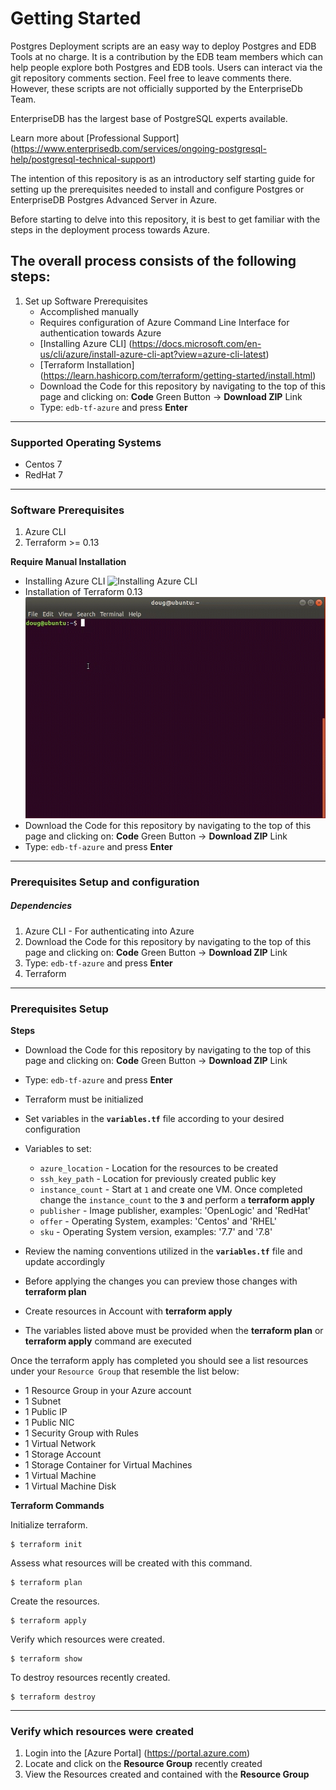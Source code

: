# Getting Started
Postgres Deployment scripts are an easy way to deploy Postgres and EDB Tools at no charge. It is a contribution by the EDB team members which can help people explore both Postgres and EDB tools. Users can interact via the git repository comments section. Feel free to leave comments there. However, these scripts are not officially supported by the EnterpriseDb Team.

EnterpriseDB has the largest base of PostgreSQL experts available.

Learn more about [Professional Support] (https://www.enterprisedb.com/services/ongoing-postgresql-help/postgresql-technical-support)

The intention of this repository is as an introductory self starting guide for setting up the prerequisites needed to install and configure Postgres or EnterpriseDB Postgres Advanced Server in Azure.

Before starting to delve into this repository, it is best to get familiar with the steps in the deployment process towards Azure.

## The overall process consists of the following steps:

1. Set up Software Prerequisites
   * Accomplished manually
   * Requires configuration of Azure Command Line Interface for authentication towards Azure
   * [Installing Azure CLI]
(https://docs.microsoft.com/en-us/cli/azure/install-azure-cli-apt?view=azure-cli-latest)
   * [Terraform Installation]  (https://learn.hashicorp.com/terraform/getting-started/install.html)
   * Download the Code for this repository by navigating to the top of this page and clicking on: **Code** Green Button -> **Download ZIP** Link
   * Type: ```edb-tf-azure``` and press **Enter**

----
### Supported Operating Systems
* Centos 7
* RedHat 7

----
### Software Prerequisites
1. Azure CLI
2. Terraform >= 0.13

**Require Manual Installation**
* Installing Azure CLI
  ![Installing Azure CLI](tutorials/Azure_CLI_Installation.gif)
* Installation of Terraform 0.13 
  ![Terraform 0.13 Installation](tutorials/Terraform_0.13_Installation.gif)
* Download the Code for this repository by navigating to the top of this page and clicking on: **Code** Green Button -> **Download ZIP** Link
* Type: ```edb-tf-azure``` and press **Enter**

----
### Prerequisites Setup and configuration
##### Dependencies
1. Azure CLI - For authenticating into Azure
2. Download the Code for this repository by navigating to the top of this page and clicking on: **Code** Green Button -> **Download ZIP** Link
3. Type: ```edb-tf-azure``` and press **Enter**
4. Terraform

----
### Prerequisites Setup

**Steps**

* Download the Code for this repository by navigating to the top of this page and clicking on: **Code** Green Button -> **Download ZIP** Link

* Type: ```edb-tf-azure``` and press **Enter**
   
* Terraform must be initialized

* Set variables in the **```variables.tf```** file according to your desired configuration

* Variables to set:

   * ```azure_location``` - Location for the resources to be created
   * ```ssh_key_path``` - Location for previously created public key
   * ```instance_count``` - Start at ```1``` and create one VM. Once completed change the ```instance_count``` to the **```3```** and perform a **terraform apply**
   * ```publisher``` - Image publisher, examples: 'OpenLogic' and 'RedHat'
   * ```offer``` - Operating System, examples: 'Centos' and 'RHEL'
   * ```sku``` - Operating System version, examples: '7.7' and '7.8'

* Review the naming conventions utilized in the **```variables.tf```** file and update accordingly

* Before applying the changes you can preview those changes with **terraform plan**

* Create resources in Account with **terraform apply**

* The variables listed above must be provided when the **terraform plan** or **terraform apply** command are executed

Once the terraform apply has completed you should see a list resources under your ```Resource Group``` that resemble the list below:
* 1 Resource Group in your Azure account
* 1 Subnet
* 1 Public IP
* 1 Public NIC
* 1 Security Group with Rules
* 1 Virtual Network
* 1 Storage Account
* 1 Storage Container for Virtual Machines
* 1 Virtual Machine
* 1 Virtual Machine Disk


**Terraform Commands**

Initialize terraform.

```
$ terraform init
```

Assess what resources will be created with this command.

```
$ terraform plan
```

Create the resources.

```
$ terraform apply
```

Verify which resources were created.

```
$ terraform show
```

To destroy resources recently created.

```
$ terraform destroy
```

----
### Verify which resources were created
1. Login into the [Azure Portal]  (https://portal.azure.com)
2. Locate and click on the **Resource Group** recently created
3. View the Resources created and contained with the **Resource Group**
